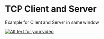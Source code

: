 # TCP Client and Server


Example for Client and Server in same window



[![Alt text for your video](https://img.youtube.com/vi/f7ZKBXH7HBA&list=PLiUhD-1cCRhfJn6wMqQqX8iI8gvgXv82i/0.jpg)](http://www.youtube.com/watch?v=f7ZKBXH7HBA&list=PLiUhD-1cCRhfJn6wMqQqX8iI8gvgXv82i)
